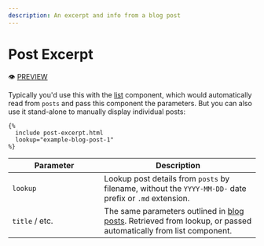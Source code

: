 ```yaml
---
description: An excerpt and info from a blog post
---
```


# Post Excerpt

:eye: [PREVIEW](https://greenelab.github.io/lab-website-template/testbed#post-excerpt)

Typically you'd use this with the [list](list.md) component, which would automatically read from `posts` and pass this component the parameters. But you can also use it stand-alone to manually display individual posts:

```liquid
{%
  include post-excerpt.html
  lookup="example-blog-post-1"
%}
```

<table><thead><tr><th width="171.33333333333331">Parameter</th><th>Description</th></tr></thead><tbody><tr><td><code>lookup</code></td><td>Lookup post details from <code>posts</code> by filename, without the <code>YYYY-MM-DD-</code> date prefix or <code>.md</code> extension.</td></tr><tr><td><code>title</code> / etc.</td><td>The same parameters outlined in <a href="../blog-posts.md">blog posts</a>. Retrieved from lookup, or passed automatically from list component.</td></tr></tbody></table>
